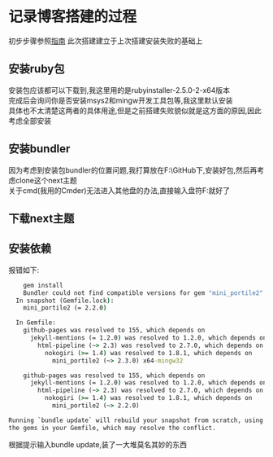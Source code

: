 # 记录博客搭建的过程

初步步骤参照[指南](http://theme-next.simpleyyt.com/getting-started.html)
此次搭建建立于上次搭建安装失败的基础上

## 安装ruby包

安装包应该都可以下载到,我这里用的是rubyinstaller-2.5.0-2-x64版本  
完成后会询问你是否安装msys2和mingw开发工具包等,我这里默认安装  
具体也不太清楚这两者的具体用途,但是之前搭建失败貌似就是这方面的原因,因此考虑全部安装  

## 安装bundler

因为考虑到安装包bundler的位置问题,我打算放在F:\GitHub下,安装好包,然后再考虑clone这个next主题  
关于cmd(我用的Cmder)无法进入其他盘的办法,直接输入盘符F:就好了

## 下载next主题

## 安装依赖

报错如下:
```cmd
    gem install 
    Bundler could not find compatible versions for gem "mini_portile2":
  In snapshot (Gemfile.lock):
    mini_portile2 (= 2.2.0)

  In Gemfile:
    github-pages was resolved to 155, which depends on
      jekyll-mentions (= 1.2.0) was resolved to 1.2.0, which depends on
        html-pipeline (~> 2.3) was resolved to 2.7.0, which depends on
          nokogiri (>= 1.4) was resolved to 1.8.1, which depends on
            mini_portile2 (~> 2.3.0) x64-mingw32

    github-pages was resolved to 155, which depends on
      jekyll-mentions (= 1.2.0) was resolved to 1.2.0, which depends on
        html-pipeline (~> 2.3) was resolved to 2.7.0, which depends on
          nokogiri (>= 1.4) was resolved to 1.8.1, which depends on
            mini_portile2 (~> 2.2.0)

Running `bundle update` will rebuild your snapshot from scratch, using only
the gems in your Gemfile, which may resolve the conflict.
```

根据提示输入bundle update,装了一大堆莫名其妙的东西